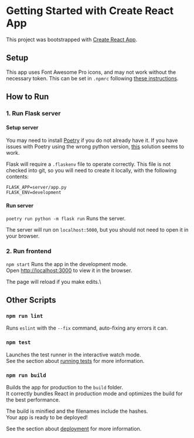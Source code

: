 # Getting Started with Create React App

This project was bootstrapped with [Create React App](https://github.com/facebook/create-react-app).

## Setup

This app uses Font Awesome Pro icons, and may not work without the necessary token. This can be set
in `.npmrc` following [these instructions](https://fontawesome.com/how-to-use/on-the-web/setup/using-package-managers).

## How to Run

### 1. Run Flask server

#### Setup server

You may need to install [Poetry](https://python-poetry.org/) if you do not already have it. If you have issues with Poetry using the wrong python version, [this](https://github.com/python-poetry/poetry/issues/655#issuecomment-735634429) solution seems to work.

Flask will require a `.flaskenv` file to operate correctly. This file is not checked into git, so you will need to create it locally, with the following contents:

```
FLASK_APP=server/app.py
FLASK_ENV=development
```
#### Run server

`poetry run python -m flask run`
Runs the server.

The server will run on `localhost:5000`, but you should not need to open it in your browser.

### 2. Run frontend

`npm start`
Runs the app in the development mode.\
Open [http://localhost:3000](http://localhost:3000) to view it in the browser.

The page will reload if you make edits.\

## Other Scripts

### `npm run lint`

Runs `eslint` with the `--fix` command, auto-fixing any errors it can.

### `npm test`

Launches the test runner in the interactive watch mode.\
See the section about [running tests](https://facebook.github.io/create-react-app/docs/running-tests) for more information.

### `npm run build`

Builds the app for production to the `build` folder.\
It correctly bundles React in production mode and optimizes the build for the best performance.

The build is minified and the filenames include the hashes.\
Your app is ready to be deployed!

See the section about [deployment](https://facebook.github.io/create-react-app/docs/deployment) for more information.

